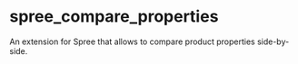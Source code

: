 spree_compare_properties
========================

An extension for Spree that allows to compare product properties side-by-side.